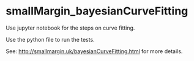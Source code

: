# smallMargin_bayesianCurveFitting

Use jupyter notebook for the steps on curve fitting.

Use the python file to run the tests.

See: http://smallmargin.uk/bayesianCurveFitting.html for more details.
